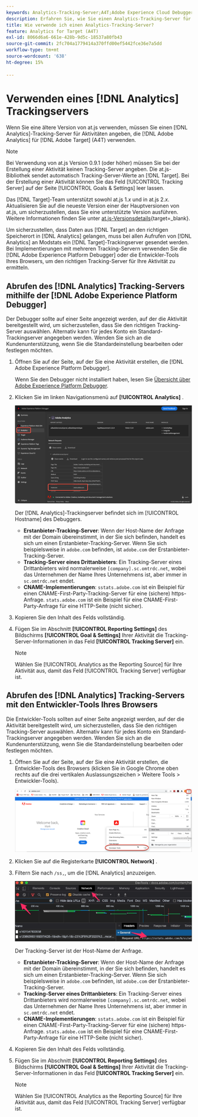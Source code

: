 ```yaml
---
keywords: Analytics-Tracking-Server;A4T;Adobe Experience Cloud Debugger;Adobe Experience Platform Debugger;Berichtsquelle;Entwickler-Tools
description: Erfahren Sie, wie Sie einen Analytics-Tracking-Server für Aktivitäten angeben, die Analytics for [!DNL Target] (A4T) verwenden, wenn Sie eine ältere Version von at.js verwenden.
title: Wie verwende ich einen Analytics-Tracking-Server?
feature: Analytics for Target (A4T)
exl-id: 8066d6a6-661e-428b-9d5c-18537a80fb43
source-git-commit: 2fc704a1779414a370ffd00ef5442fce36e7a5dd
workflow-type: tm+mt
source-wordcount: '638'
ht-degree: 15%

---
```


# Verwenden eines [!DNL Analytics] Trackingservers

Wenn Sie eine ältere Version von at.js verwenden, müssen Sie einen [!DNL Analytics]-Tracking-Server für Aktivitäten angeben, die [!DNL Adobe Analytics] für [!DNL Adobe Target] (A4T) verwenden.

>[!NOTE]
>
>Bei Verwendung von at.js Version 0.9.1 (oder höher) müssen Sie bei der Erstellung einer Aktivität keinen Tracking-Server angeben. Die at.js-Bibliothek sendet automatisch Tracking-Server-Werte an [!DNL Target]. Bei der Erstellung einer Aktivität können Sie das Feld [!UICONTROL Tracking Server] auf der Seite [!UICONTROL Goals & Settings] leer lassen.
>
>Das [!DNL Target]-Team unterstützt sowohl at.js 1.*x* und in at.js 2.*x*. Aktualisieren Sie auf die neueste Version einer der Hauptversionen von at.js, um sicherzustellen, dass Sie eine unterstützte Version ausführen. Weitere Informationen finden Sie unter [at.js-Versionsdetails](https://experienceleague.adobe.com/docs/target-dev/developer/client-side/at-js-implementation/target-atjs-versions.html?lang=de){target=_blank}.

Um sicherzustellen, dass Daten aus [!DNL Target] an den richtigen Speicherort in [!DNL Analytics] gelangen, muss bei allen Aufrufen von [!DNL Analytics] an Modstats ein [!DNL Target]-Trackingserver gesendet werden. Bei Implementierungen mit mehreren Tracking-Servern verwenden Sie die [!DNL Adobe Experience Platform Debugger] oder die Entwickler-Tools Ihres Browsers, um den richtigen Tracking-Server für Ihre Aktivität zu ermitteln.

## Abrufen des [!DNL Analytics] Tracking-Servers mithilfe der [!DNL Adobe Experience Platform Debugger]

Der Debugger sollte auf einer Seite angezeigt werden, auf der die Aktivität bereitgestellt wird, um sicherzustellen, dass Sie den richtigen Tracking-Server auswählen. Alternativ kann für jedes Konto ein Standard-Trackingserver angegeben werden. Wenden Sie sich an die Kundenunterstützung, wenn Sie die Standardeinstellung bearbeiten oder festlegen möchten.

1. Öffnen Sie auf der Seite, auf der Sie eine Aktivität erstellen, die [!DNL Adobe Experience Platform Debugger].

   Wenn Sie den Debugger nicht installiert haben, lesen Sie [Übersicht über Adobe Experience Platform Debugger](https://experienceleague.adobe.com/docs/platform-learn/data-collection/debugger/overview.html).

1. Klicken Sie im linken Navigationsmenü auf **[!UICONTROL Analytics]** .

   ![screen_debuggerTrackServ image](assets/Screen_DebuggerTrackServ.png)

   Der [!DNL Analytics]-Trackingserver befindet sich im [!UICONTROL Hostname] des Debuggers.

   * **Erstanbieter-Tracking-Server**: Wenn der Host-Name der Anfrage mit der Domain übereinstimmt, in der Sie sich befinden, handelt es sich um einen Erstanbieter-Tracking-Server. Wenn Sie sich beispielsweise in `adobe.com` befinden, ist `adobe.com` der Erstanbieter-Tracking-Server.
   * **Tracking-Server eines Drittanbieters**: Ein Tracking-Server eines Drittanbieters wird normalerweise `[company].sc.omtrdc.net`, wobei das Unternehmen der Name Ihres Unternehmens ist, aber immer in `sc.omtrdc.net` endet.
   * **CNAME-Implementierungen**: `sstats.adobe.com` ist ein Beispiel für einen CNAME-First-Party-Tracking-Server für eine (sichere) https-Anfrage. `stats.adobe.com` ist ein Beispiel für eine CNAME-First-Party-Anfrage für eine HTTP-Seite (nicht sicher).

1. Kopieren Sie den Inhalt des Felds vollständig.

1. Fügen Sie im Abschnitt **[!UICONTROL Reporting Settings]** des Bildschirms **[!UICONTROL Goal & Settings]** Ihrer Aktivität die Tracking-Server-Informationen in das Feld **[!UICONTROL Tracking Server]** ein.

   >[!NOTE]
   >
   >Wählen Sie [!UICONTROL Analytics as the Reporting Source] für Ihre Aktivität aus, damit das Feld [!UICONTROL Tracking Server] verfügbar ist.

## Abrufen des [!DNL Analytics] Tracking-Servers mit den Entwickler-Tools Ihres Browsers

Die Entwickler-Tools sollten auf einer Seite angezeigt werden, auf der die Aktivität bereitgestellt wird, um sicherzustellen, dass Sie den richtigen Tracking-Server auswählen. Alternativ kann für jedes Konto ein Standard-Trackingserver angegeben werden. Wenden Sie sich an die Kundenunterstützung, wenn Sie die Standardeinstellung bearbeiten oder festlegen möchten.

1. Öffnen Sie auf der Seite, auf der Sie eine Aktivität erstellen, die Entwickler-Tools des Browsers (klicken Sie in Google Chrome oben rechts auf die drei vertikalen Auslassungszeichen > Weitere Tools > Entwickler-Tools).

   ![Chrome-Entwickler-Tools](/help/main/c-integrating-target-with-mac/a4t/assets/chrome-dev-tools.png)

1. Klicken Sie auf die Registerkarte **[!UICONTROL Network]** .

1. Filtern Sie nach `/ss,`, um die [!DNL Analytics] anzuzeigen.

   ![Chrome-Entwicklertools mit der /ss-Suche](/help/main/c-integrating-target-with-mac/a4t/assets/chrome-search.png)

   Der Tracking-Server ist der Host-Name der Anfrage.

   * **Erstanbieter-Tracking-Server**: Wenn der Host-Name der Anfrage mit der Domain übereinstimmt, in der Sie sich befinden, handelt es sich um einen Erstanbieter-Tracking-Server. Wenn Sie sich beispielsweise in `adobe.com` befinden, ist `adobe.com` der Erstanbieter-Tracking-Server.
   * **Tracking-Server eines Drittanbieters**: Ein Tracking-Server eines Drittanbieters wird normalerweise `[company].sc.omtrdc.net`, wobei das Unternehmen der Name Ihres Unternehmens ist, aber immer in `sc.omtrdc.net` endet.
   * **CNAME-Implementierungen**: `sstats.adobe.com` ist ein Beispiel für einen CNAME-First-Party-Tracking-Server für eine (sichere) https-Anfrage. `stats.adobe.com` ist ein Beispiel für eine CNAME-First-Party-Anfrage für eine HTTP-Seite (nicht sicher).

1. Kopieren Sie den Inhalt des Felds vollständig.

1. Fügen Sie im Abschnitt **[!UICONTROL Reporting Settings]** des Bildschirms **[!UICONTROL Goal & Settings]** Ihrer Aktivität die Tracking-Server-Informationen in das Feld **[!UICONTROL Tracking Server]** ein.

   >[!NOTE]
   >
   >Wählen Sie [!UICONTROL Analytics as the Reporting Source] für Ihre Aktivität aus, damit das Feld [!UICONTROL Tracking Server] verfügbar ist.
